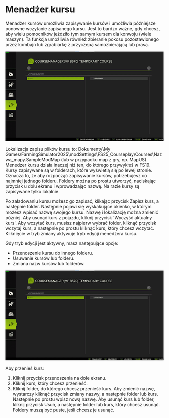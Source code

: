 # Menadżer kursu

Menadżer kursów umożliwia zapisywanie kursów i umożliwia późniejsze ponowne wczytanie zapisanego kursu.
Jest to bardzo ważne, gdy chcesz, aby wielu pomocników jeździło tym samym kursem dla konwoju (wiele maszyn).
Ta funkcja umożliwia również zbieranie pokosu pozostawionego przez kombajn lub zgrabiarkę z przyczepą samozbierającą lub prasą.


![Image](assets/images/managerbasehelp_0_0_765_430.png)

Lokalizacja zapisu plików kursu to: Dokumenty\My Games\FarmingSimulator2025\modSettings\FS25_Courseplay\Courses\Nazwa_mapy.SampleModMap (lub w przypadku map z gry, np. MapUS).
Menedżer kursu działa inaczej niż ten, do którego przywykłeś w FS19.
Kursy zapisywane są w folderach, które wyświetlą się po lewej stronie. Oznacza to, że aby rozpocząć zapisywanie kursów, potrzebujesz co najmniej jednego folderu.
Foldery można po prostu utworzyć, naciskając przycisk u dołu ekranu i wprowadzając nazwę.
Na razie kursy są zapisywane tylko lokalnie.

Po załadowaniu kursu możesz go zapisać, klikając przycisk Zapisz kurs, a następnie folder. Następnie pojawi się wyskakujące okienko, w którym możesz wpisać nazwę swojego kursu.
Nazwę i lokalizację można zmienić później.
Aby usunąć kurs z pojazdu, kliknij przycisk 'Wyczyść aktualny kurs'.
Aby wczytać kurs, musisz najpierw wybrać folder, kliknąć przycisk wczytaj kurs, a następnie po prostu kliknąć kurs, który chcesz wczytać.
Kliknięcie w tryb zmiany aktywuje tryb edycji menedżera kursu.



Gdy tryb edycji jest aktywny, masz następujące opcje:
- Przenoszenie kursu do innego folderu.
- Usuwanie kursów lub folderu.
- Zmiana nazw kursów lub folderów.


![Image](assets/images/manageredithelp_0_0_765_430.png)


Aby przenieś kurs:
   1) Kliknij przycisk przenoszenia na dole ekranu.
   2) Kliknij kurs, który chcesz przenieść.
   3) Kliknij folder, do którego chcesz przenieść kurs.
Aby zmienić nazwę, wystarczy kliknąć przycisk zmiany nazwy, a następnie folder lub kurs. Następnie po prostu wpisz nową nazwę.
Aby usunąć kurs lub folder, kliknij przycisk Usuń, a następnie folder lub kurs, który chcesz usunąć.
Foldery muszą być puste, jeśli chcesz je usunąć.


